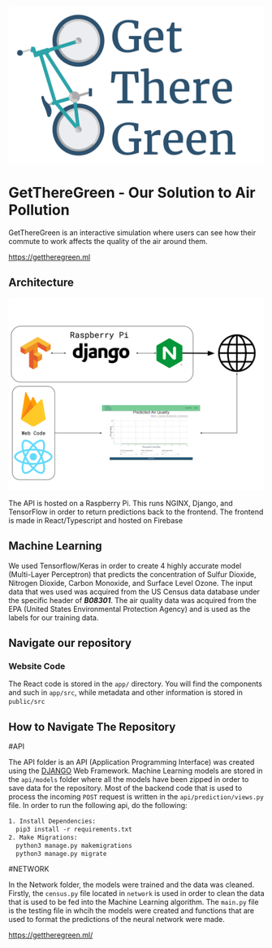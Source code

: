 ![Get There Green Logo](ReadMedia/masterlogo.png?raw=true 'Get There Green')

# GetThereGreen - Our Solution to Air Pollution

GetThereGreen is an interactive simulation where users can see how their commute to work affects the quality of the air around them.

https://gettheregreen.ml

## Architecture

![Diagram of Get There Green architecture](ReadMedia/Architecture.png?raw=true 'Get There Green Architecture')

The API is hosted on a Raspberry Pi. This runs NGINX, Django, and TensorFlow in order to return predictions back to the frontend. The frontend is made in React/Typescript and hosted on Firebase

## Machine Learning

We used Tensorflow/Keras in order to create 4 highly accurate model (Multi-Layer Perceptron) that predicts the concentration of Sulfur Dioxide, Nitrogen Dioxide,
Carbon Monoxide, and Surface Level Ozone. The input data that wes used was acquired from the US Census data database under the specific header of **_B08301_**. The
air quality data was acquired from the EPA (United States Environmental Protection Agency) and is used as the labels for our training data.

## Navigate our repository

### Website Code

The React code is stored in the `app/` directory. You will find the components and such in `app/src`, while metadata and other information is stored in `public/src`

## How to Navigate The Repository

#API

The API folder is an API (Application Programming Interface) was created using the [DJANGO](https://www.djangoproject.com/) Web Framework. Machine Learning models are stored in the `api/models` folder where all the models have been zipped in order to save data for the repository. Most of the backend code that is used to process the incoming `POST` request is written in the `api/prediction/views.py` file. In order to run the following api, do the following:
``` 
1. Install Dependencies:
  pip3 install -r requirements.txt
2. Make Migrations: 
  python3 manage.py makemigrations
  python3 manage.py migrate
```
#NETWORK

In the Network folder, the models were trained and the data was cleaned. Firstly, the `census.py` file located in `network` is used in order to clean the data that is used to be fed into the Machine Learning algorithm. The `main.py` file is the testing file in whcih the models were created and functions that are used to format the predictions of the neural network were made. 

https://gettheregreen.ml/

